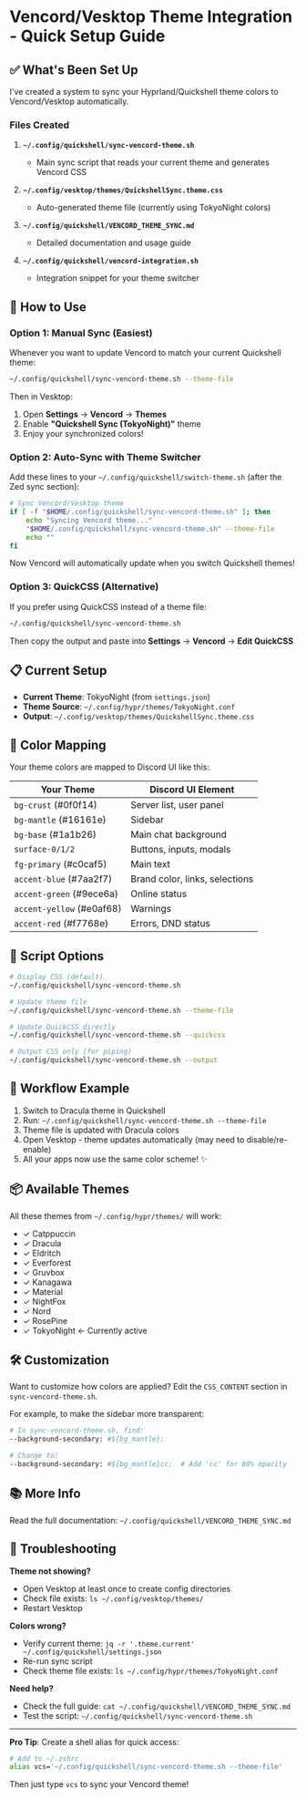 # Vencord/Vesktop Theme Integration - Quick Setup Guide

## ✅ What's Been Set Up

I've created a system to sync your Hyprland/Quickshell theme colors to Vencord/Vesktop automatically.

### Files Created

1. **`~/.config/quickshell/sync-vencord-theme.sh`** 
   - Main sync script that reads your current theme and generates Vencord CSS

2. **`~/.config/vesktop/themes/QuickshellSync.theme.css`**
   - Auto-generated theme file (currently using TokyoNight colors)

3. **`~/.config/quickshell/VENCORD_THEME_SYNC.md`**
   - Detailed documentation and usage guide

4. **`~/.config/quickshell/vencord-integration.sh`**
   - Integration snippet for your theme switcher

## 🚀 How to Use

### Option 1: Manual Sync (Easiest)

Whenever you want to update Vencord to match your current Quickshell theme:

```bash
~/.config/quickshell/sync-vencord-theme.sh --theme-file
```

Then in Vesktop:
1. Open **Settings** → **Vencord** → **Themes**
2. Enable **"Quickshell Sync (TokyoNight)"** theme
3. Enjoy your synchronized colors!

### Option 2: Auto-Sync with Theme Switcher

Add these lines to your `~/.config/quickshell/switch-theme.sh` (after the Zed sync section):

```bash
# Sync Vencord/Vesktop theme
if [ -f "$HOME/.config/quickshell/sync-vencord-theme.sh" ]; then
    echo "Syncing Vencord theme..."
    "$HOME/.config/quickshell/sync-vencord-theme.sh" --theme-file
    echo ""
fi
```

Now Vencord will automatically update when you switch Quickshell themes!

### Option 3: QuickCSS (Alternative)

If you prefer using QuickCSS instead of a theme file:

```bash
~/.config/quickshell/sync-vencord-theme.sh
```

Then copy the output and paste into **Settings** → **Vencord** → **Edit QuickCSS**

## 📋 Current Setup

- **Current Theme**: TokyoNight (from `settings.json`)
- **Theme Source**: `~/.config/hypr/themes/TokyoNight.conf`
- **Output**: `~/.config/vesktop/themes/QuickshellSync.theme.css`

## 🎨 Color Mapping

Your theme colors are mapped to Discord UI like this:

| Your Theme | Discord UI Element |
|-----------|-------------------|
| `bg-crust` (#0f0f14) | Server list, user panel |
| `bg-mantle` (#16161e) | Sidebar |
| `bg-base` (#1a1b26) | Main chat background |
| `surface-0/1/2` | Buttons, inputs, modals |
| `fg-primary` (#c0caf5) | Main text |
| `accent-blue` (#7aa2f7) | Brand color, links, selections |
| `accent-green` (#9ece6a) | Online status |
| `accent-yellow` (#e0af68) | Warnings |
| `accent-red` (#f7768e) | Errors, DND status |

## 🔧 Script Options

```bash
# Display CSS (default)
~/.config/quickshell/sync-vencord-theme.sh

# Update theme file
~/.config/quickshell/sync-vencord-theme.sh --theme-file

# Update QuickCSS directly
~/.config/quickshell/sync-vencord-theme.sh --quickcss

# Output CSS only (for piping)
~/.config/quickshell/sync-vencord-theme.sh --output
```

## 🔄 Workflow Example

1. Switch to Dracula theme in Quickshell
2. Run: `~/.config/quickshell/sync-vencord-theme.sh --theme-file`
3. Theme file is updated with Dracula colors
4. Open Vesktop - theme updates automatically (may need to disable/re-enable)
5. All your apps now use the same color scheme! ✨

## 📦 Available Themes

All these themes from `~/.config/hypr/themes/` will work:

- ✓ Catppuccin
- ✓ Dracula  
- ✓ Eldritch
- ✓ Everforest
- ✓ Gruvbox
- ✓ Kanagawa
- ✓ Material
- ✓ NightFox
- ✓ Nord
- ✓ RosePine
- ✓ TokyoNight ← Currently active

## 🛠️ Customization

Want to customize how colors are applied? Edit the `CSS_CONTENT` section in `sync-vencord-theme.sh`.

For example, to make the sidebar more transparent:

```bash
# In sync-vencord-theme.sh, find:
--background-secondary: #${bg_mantle};

# Change to:
--background-secondary: #${bg_mantle}cc;  # Add 'cc' for 80% opacity
```

## 📚 More Info

Read the full documentation: `~/.config/quickshell/VENCORD_THEME_SYNC.md`

## 🐛 Troubleshooting

**Theme not showing?**
- Open Vesktop at least once to create config directories
- Check file exists: `ls ~/.config/vesktop/themes/`
- Restart Vesktop

**Colors wrong?**
- Verify current theme: `jq -r '.theme.current' ~/.config/quickshell/settings.json`
- Re-run sync script
- Check theme file exists: `ls ~/.config/hypr/themes/TokyoNight.conf`

**Need help?**
- Check the full guide: `cat ~/.config/quickshell/VENCORD_THEME_SYNC.md`
- Test the script: `~/.config/quickshell/sync-vencord-theme.sh`

---

**Pro Tip**: Create a shell alias for quick access:

```bash
# Add to ~/.zshrc
alias vcs='~/.config/quickshell/sync-vencord-theme.sh --theme-file'
```

Then just type `vcs` to sync your Vencord theme!
